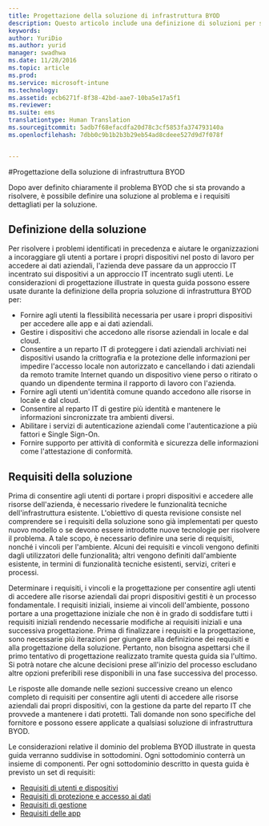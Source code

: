 ```yaml
---
title: Progettazione della soluzione di infrastruttura BYOD
description: Questo articolo include una definizione di soluzioni per scenari Bring Your Own Device (BYOD) basata sulle scelte effettuate durante il processo di progettazione.
keywords: 
author: YuriDio
ms.author: yurid
manager: swadhwa
ms.date: 11/28/2016
ms.topic: article
ms.prod: 
ms.service: microsoft-intune
ms.technology: 
ms.assetid: ecb6271f-8f38-42bd-aae7-10ba5e17a5f1
ms.reviewer: 
ms.suite: ems
translationtype: Human Translation
ms.sourcegitcommit: 5adb7f68efacdfa20d78c3cf5853fa374793140a
ms.openlocfilehash: 7dbb0c9b1b2b3b29eb54ad8cdeee527d9d7f078f


---
```


#<a name="envisioning-the-byod-infrastructure-solution"></a>Progettazione della soluzione di infrastruttura BYOD

Dopo aver definito chiaramente il problema BYOD che si sta provando a risolvere, è possibile definire una soluzione al problema e i requisiti dettagliati per la soluzione.

## <a name="solution-definition"></a>Definizione della soluzione

Per risolvere i problemi identificati in precedenza e aiutare le organizzazioni a incoraggiare gli utenti a portare i propri dispositivi nel posto di lavoro per accedere ai dati aziendali, l'azienda deve passare da un approccio IT incentrato sui dispositivi a un approccio IT incentrato sugli utenti. Le considerazioni di progettazione illustrate in questa guida possono essere usate durante la definizione della propria soluzione di infrastruttura BYOD per:

- Fornire agli utenti la flessibilità necessaria per usare i propri dispositivi per accedere alle app e ai dati aziendali.
- Gestire i dispositivi che accedono alle risorse aziendali in locale e dal cloud.
- Consentire a un reparto IT di proteggere i dati aziendali archiviati nei dispositivi usando la crittografia e la protezione delle informazioni per impedire l'accesso locale non autorizzato e cancellando i dati aziendali da remoto tramite Internet quando un dispositivo viene perso o ritirato o quando un dipendente termina il rapporto di lavoro con l'azienda.
- Fornire agli utenti un'identità comune quando accedono alle risorse in locale e dal cloud.
- Consentire al reparto IT di gestire più identità e mantenere le informazioni sincronizzate tra ambienti diversi.
- Abilitare i servizi di autenticazione aziendali come l'autenticazione a più fattori e Single Sign-On.
- Fornire supporto per attività di conformità e sicurezza delle informazioni come l'attestazione di conformità.

## <a name="solution-requirements"></a>Requisiti della soluzione

Prima di consentire agli utenti di portare i propri dispositivi e accedere alle risorse dell'azienda, è necessario rivedere le funzionalità tecniche dell'infrastruttura esistente. L'obiettivo di questa revisione consiste nel comprendere se i requisiti della soluzione sono già implementati per questo nuovo modello o se devono essere introdotte nuove tecnologie per risolvere il problema. A tale scopo, è necessario definire una serie di requisiti, nonché i vincoli per l'ambiente. Alcuni dei requisiti e vincoli vengono definiti dagli utilizzatori delle funzionalità; altri vengono definiti dall'ambiente esistente, in termini di funzionalità tecniche esistenti, servizi, criteri e processi.

Determinare i requisiti, i vincoli e la progettazione per consentire agli utenti di accedere alle risorse aziendali dai propri dispositivi gestiti è un processo fondamentale. I requisiti iniziali, insieme ai vincoli dell'ambiente, possono portare a una progettazione iniziale che non è in grado di soddisfare tutti i requisiti iniziali rendendo necessarie modifiche ai requisiti iniziali e una successiva progettazione. Prima di finalizzare i requisiti e la progettazione, sono necessarie più iterazioni per giungere alla definizione dei requisiti e alla progettazione della soluzione. Pertanto, non bisogna aspettarsi che il primo tentativo di progettazione realizzato tramite questa guida sia l'ultimo. Si potrà notare che alcune decisioni prese all'inizio del processo escludano altre opzioni preferibili rese disponibili in una fase successiva del processo.

Le risposte alle domande nelle sezioni successive creano un elenco completo di requisiti per consentire agli utenti di accedere alle risorse aziendali dai propri dispositivi, con la gestione da parte del reparto IT che provvede a mantenere i dati protetti. Tali domande non sono specifiche del fornitore e possono essere applicate a qualsiasi soluzione di infrastruttura BYOD.

Le considerazioni relative il dominio del problema BYOD illustrate in questa guida verranno suddivise in sottodomini. Ogni sottodominio conterrà un insieme di componenti. Per ogni sottodominio descritto in questa guida è previsto un set di requisiti:

- [Requisiti di utenti e dispositivi](byod-user-device-reqs.md)
- [Requisiti di protezione e accesso ai dati](byod-data-access-protection-reqs.md)
- [Requisiti di gestione](byod-management-reqs.md)
- [Requisiti delle app](byod-app-reqs.md)



<!--HONumber=Nov16_HO4-->


